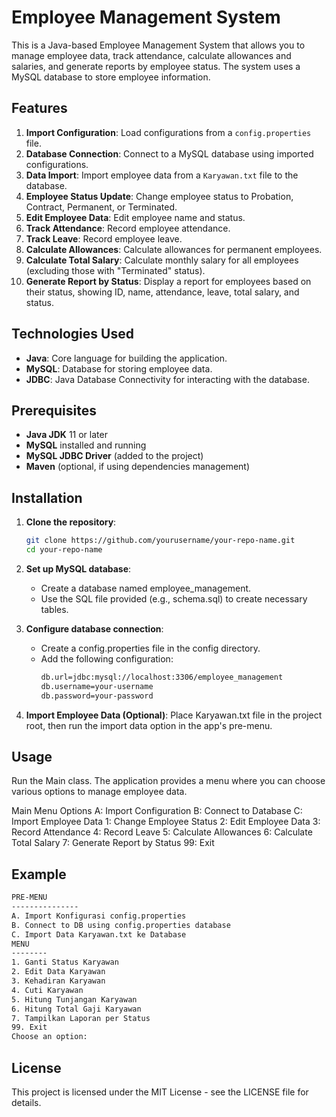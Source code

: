 # Employee Management System

This is a Java-based Employee Management System that allows you to manage employee data, track attendance, calculate allowances and salaries, and generate reports by employee status. The system uses a MySQL database to store employee information.

## Features

1. **Import Configuration**: Load configurations from a `config.properties` file.
2. **Database Connection**: Connect to a MySQL database using imported configurations.
3. **Data Import**: Import employee data from a `Karyawan.txt` file to the database.
4. **Employee Status Update**: Change employee status to Probation, Contract, Permanent, or Terminated.
5. **Edit Employee Data**: Edit employee name and status.
6. **Track Attendance**: Record employee attendance.
7. **Track Leave**: Record employee leave.
8. **Calculate Allowances**: Calculate allowances for permanent employees.
9. **Calculate Total Salary**: Calculate monthly salary for all employees (excluding those with "Terminated" status).
10. **Generate Report by Status**: Display a report for employees based on their status, showing ID, name, attendance, leave, total salary, and status.

## Technologies Used

- **Java**: Core language for building the application.
- **MySQL**: Database for storing employee data.
- **JDBC**: Java Database Connectivity for interacting with the database.

## Prerequisites

- **Java JDK** 11 or later
- **MySQL** installed and running
- **MySQL JDBC Driver** (added to the project)
- **Maven** (optional, if using dependencies management)

## Installation

1. **Clone the repository**:
   ```bash
   git clone https://github.com/yourusername/your-repo-name.git
   cd your-repo-name
   ```
2. **Set up MySQL database**:
   - Create a database named employee_management.
   - Use the SQL file provided (e.g., schema.sql) to create necessary tables.
     
3. **Configure database connection**:
   - Create a config.properties file in the config directory.
   - Add the following configuration:
      ```bash
      db.url=jdbc:mysql://localhost:3306/employee_management
      db.username=your-username
      db.password=your-password
      ```
4. **Import Employee Data (Optional)**:
   Place Karyawan.txt file in the project root, then run the import data option in the app's pre-menu.

## Usage
Run the Main class. The application provides a menu where you can choose various options to manage employee data.

Main Menu Options
A: Import Configuration
B: Connect to Database
C: Import Employee Data
1: Change Employee Status
2: Edit Employee Data
3: Record Attendance
4: Record Leave
5: Calculate Allowances
6: Calculate Total Salary
7: Generate Report by Status
99: Exit

## Example
```bash
PRE-MENU
---------------
A. Import Konfigurasi config.properties
B. Connect to DB using config.properties database
C. Import Data Karyawan.txt ke Database
MENU
--------
1. Ganti Status Karyawan
2. Edit Data Karyawan
3. Kehadiran Karyawan
4. Cuti Karyawan
5. Hitung Tunjangan Karyawan
6. Hitung Total Gaji Karyawan
7. Tampilkan Laporan per Status
99. Exit
Choose an option: 
```

## License
This project is licensed under the MIT License - see the LICENSE file for details.
